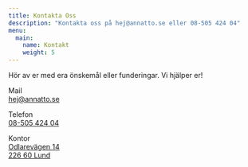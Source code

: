 ```yaml
---
title: Kontakta Oss
description: "Kontakta oss på hej@annatto.se eller 08-505 424 04"
menu:
  main:
    name: Kontakt
    weight: 5
---
```


Hör av er med era önskemål eller funderingar. Vi hjälper er!

Mail\
hej@annatto.se

Telefon\
[08-505 424 04](tel:+46850542404)

Kontor\
[Odlarevägen 14\
226 60 Lund](https://goo.gl/maps/FoQ4PonX66F4qDUy8)
